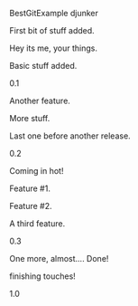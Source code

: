 BestGitExample
djunker

First bit of stuff added.

Hey its me, your things.

Basic stuff added.

0.1

Another feature.

More stuff.

Last one before another release.

0.2

Coming in hot!

Feature #1.

Feature #2.

A third feature.

0.3

One more, almost.... Done!

finishing touches!

1.0